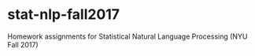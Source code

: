 # stat-nlp-fall2017

Homework assignments for Statistical Natural Language Processing (NYU Fall 2017)
